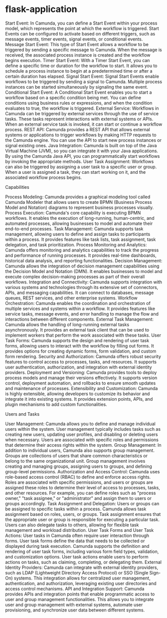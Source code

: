 # flask-application

Start Event: In Camunda, you can define a Start Event within your process model, which represents the point at which the workflow is triggered. Start Events can be configured to activate based on different triggers, such as message events, timer events, signal events, or conditional events.
Message Start Event: This type of Start Event allows a workflow to be triggered by sending a specific message to Camunda. When the message is received, the associated process instance is created and the workflow begins execution.
Timer Start Event: With a Timer Start Event, you can define a specific time or duration for the workflow to start. It allows you to schedule a process instance to begin at a predetermined time or after a certain duration has elapsed.
Signal Start Event: Signal Start Events enable workflows to be triggered by sending a signal to Camunda. Multiple process instances can be started simultaneously by signaling the same event.
Conditional Start Event: A Conditional Start Event enables you to start a workflow based on a specific condition being met. You can define conditions using business rules or expressions, and when the condition evaluates to true, the workflow is triggered.
External Service: Workflows in Camunda can be triggered by external services through the use of service tasks. These tasks represent interactions with external systems or APIs. When an external service task is invoked, it can start or continue a workflow process.
REST API: Camunda provides a REST API that allows external systems or applications to trigger workflows by making HTTP requests to the Camunda engine. You can use the API to start new process instances or signal existing ones.
Java Integration: Camunda is built on top of the Java Virtual Machine (JVM), so you can integrate it with your Java applications. By using the Camunda Java API, you can programmatically start workflows by invoking the appropriate methods.
User Task Assignment: Workflows can also be triggered by assigning a user task to a specific user or group. When a user is assigned a task, they can start working on it, and the associated workflow process begins.



Capabilities

Process Modeling: Camunda provides a graphical modeling tool called Camunda Modeler that allows users to create BPMN (Business Process Model and Notation) diagrams to represent business processes visually.
Process Execution: Camunda's core capability is executing BPMN workflows. It enables the execution of long-running, human-centric, and automated processes, allowing businesses to model and automate their end-to-end processes.
Task Management: Camunda supports task management, allowing users to define and assign tasks to participants within a process. It provides features like task lists, task assignment, task delegation, and task prioritization.
Process Monitoring and Analytics: Camunda offers monitoring and analytics capabilities to track the progress and performance of running processes. It provides real-time dashboards, historical data analysis, and reporting functionalities.
Decision Management: Camunda allows the integration of decision management capabilities using the Decision Model and Notation (DMN). It enables businesses to model and execute complex decision-making processes as part of their overall workflows.
Integration and Connectivity: Camunda supports integration with various systems and technologies through its extensive set of connectors, APIs, and messaging capabilities. It can connect to databases, message queues, REST services, and other enterprise systems.
Workflow Orchestration: Camunda enables the coordination and orchestration of multiple services and systems within a workflow. It provides features like service tasks, message events, and error handling to manage the flow and interactions between different components.
External Task Management: Camunda allows the handling of long-running external tasks asynchronously. It provides an external task client that can be used to implement workers that perform the work associated with these tasks.
User Task Forms: Camunda supports the design and rendering of user task forms, allowing users to interact with the workflow by filling out forms. It provides options for creating dynamic forms, form validation, and custom form rendering.
Security and Authorization: Camunda offers robust security features to control access to processes, tasks, and resources. It supports user authentication, authorization, and integration with external identity providers.
Deployment and Versioning: Camunda provides tools to deploy process models and manage their versions effectively. It supports version control, deployment automation, and rollbacks to ensure smooth updates and maintenance of processes.
Extensibility and Customization: Camunda is highly extensible, allowing developers to customize its behavior and integrate it into existing systems. It provides extension points, APIs, and plugin mechanisms to add custom functionalities.



Users and Tasks

User Management: Camunda allows you to define and manage individual users within the system. User management typically includes tasks such as creating new users, updating user profiles, and disabling or deleting users when necessary. Users are associated with specific roles and permissions that determine their access rights within the system.
Group Management: In addition to individual users, Camunda also supports group management. Groups are collections of users that share common characteristics or belong to the same organizational unit. Group management involves creating and managing groups, assigning users to groups, and defining group-level permissions.
Authorization and Access Control: Camunda uses role-based access control (RBAC) to define and enforce access rights. Roles are associated with specific permissions, and users or groups are assigned these roles to determine their level of access to processes, tasks, and other resources. For example, you can define roles such as "process owner," "task assignee," or "administrator" and assign them to users or groups accordingly.
Task Assignment and Delegation: Users or groups can be assigned to specific tasks within a process. Camunda allows task assignment based on roles, users, or groups. Task assignment ensures that the appropriate user or group is responsible for executing a particular task. Users can also delegate tasks to others, allowing for flexible task management and workload distribution.
User Task Forms and User Task Actions: User tasks in Camunda often require user interaction through forms. User task forms define the data that needs to be collected or displayed during task execution. Camunda supports the definition and rendering of user task forms, including various form field types, validation, and customization options. User task actions enable users to perform actions on tasks, such as claiming, completing, or delegating them.
External Identity Providers: Camunda can integrate with external identity providers, such as LDAP (Lightweight Directory Access Protocol) or SSO (Single Sign-On) systems. This integration allows for centralized user management, authentication, and authorization, leveraging existing user directories and access control mechanisms.
API and Integration Support: Camunda provides APIs and integration points that enable programmatic access to user and group management functionalities. This allows you to integrate user and group management with external systems, automate user provisioning, and synchronize user data between different systems.




